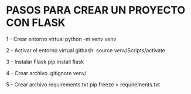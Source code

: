# PASOS PARA CREAR UN PROYECTO CON FLASK

1 - Crear entorno virtual
    python -m venv venv

2 - Activar el entorno virtual
    gitbash: source venv/Scripts/activate

3 - Instalar Flask
    pip install flask

4 - Crear archivo .gitignore
    venv/

5 - Crear archivo requirements.txt
    pip freeze > requirements.txt
